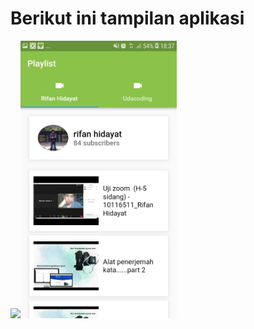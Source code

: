 
<h1><b>Berikut ini tampilan aplikasi</b></h1>


<img src="ss/0.jpeg" width="250" heigth="400"><img src="ss/2.jpeg" width="250" heigth="400">




